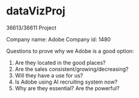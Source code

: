 # dataVizProj
36613/36611 Project 

Company name: Adobe
Company id: 1480

Questions to prove why we Adobe is a good option:

1. Are they located in the good places?
2. Are the sales consistent/growing/decreasing?
3. Will they have a use for us?
4. Is Adobe using AI recruiting system now?
5. Why are they essential? Are the powerful?

